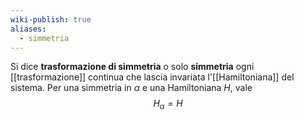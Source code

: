 ```yaml
---
wiki-publish: true
aliases:
  - simmetria
---
```

Si dice **trasformazione di simmetria** o solo **simmetria** ogni [[trasformazione]] continua che lascia invariata l'[[Hamiltoniana]] del sistema. Per una simmetria in $\alpha$ e una Hamiltoniana $H$, vale
$$H_{\alpha}=H$$
